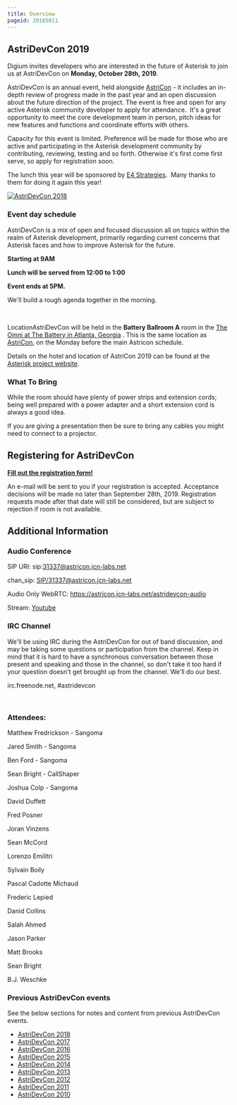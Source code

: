 ```yaml
---
title: Overview
pageid: 20185811
---
```


AstriDevCon 2019
----------------

Digium invites developers who are interested in the future of Asterisk to join us at AstriDevCon on **Monday, October 28th, 2019**.

AstriDevCon is an annual event, held alongside [AstriCon](http://www.asterisk.org/community/astricon-user-conference) - it includes an in-depth review of progress made in the past year and an open discussion about the future direction of the project. The event is free and open for any active Asterisk community developer to apply for attendance.  It's a great opportunity to meet the core development team in person, pitch ideas for new features and functions and coordinate efforts with others.

Capacity for this event is limited. Preference will be made for those who are active and participating in the Asterisk development community by contributing, reviewing, testing and so forth. Otherwise it's first come first serve, so apply for registration soon.

The lunch this year will be sponsored by [E4 Strategies](https://www.e4strategies.com/).  Many thanks to them for doing it again this year!

[![AstriDevCon 2018](image2019-9-26-16:32:35.png)](https://www.e4strategies.com/)

### Event day schedule

  
AstriDevCon is a mix of open and focused discussion all on topics within the realm of Asterisk development, primarily regarding current concerns that Asterisk faces and how to improve Asterisk for the future.

**Starting at 9AM**

****Lunch will be served from 12:00 to 1:00****

**Event ends at 5PM.**

We'll build a rough agenda together in the morning.

 

LocationAstriDevCon will be held in the **Battery Ballroom A** room in the [The Omni at The Battery in Atlanta, Georgia](http://www.asterisk.org/community/astricon-user-conference/when-where) . This is the same location as [AstriCon](http://www.asterisk.org/community/astricon-user-conference/when-where), on the Monday before the main Astricon schedule.

Details on the hotel and location of AstriCon 2019 can be found at the [Asterisk project website](http://www.asterisk.org/community/astricon-user-conference).

### What To Bring

While the room should have plenty of power strips and extension cords; being well prepared with a power adapter and a short extension cord is always a good idea.

If you are giving a presentation then be sure to bring any cables you might need to connect to a projector.

Registering for AstriDevCon
---------------------------

**[Fill out the registration form!](https://forms.gle/nBQ2FuJZVAK2MZah7)**

An e-mail will be sent to you if your registration is accepted. Acceptance decisions will be made no later than September 28th, 2019. Registration requests made after that date will still be considered, but are subject to rejection if room is not available.

Additional Information
----------------------

### Audio Conference

SIP URI: sip:31337@astricon.jcn-labs.net

chan\_sip: [SIP/31337@astricon.jcn-labs.net](mailto:SIP/31337@astricon.jcn-labs.net)

Audio Only WebRTC: <https://astricon.jcn-labs.net/astridevcon-audio>

Stream: [Youtube](https://youtu.be/SV-BG9n4mpE)

### IRC Channel

We'll be using IRC during the AstriDevCon for out of band discussion, and may be taking some questions or participation from the channel. Keep in mind that it is hard to have a synchronous conversation between those present and speaking and those in the channel, so don't take it too hard if your question doesn't get brought up from the channel. We'll do our best.

irc.freenode.net, #astridevcon

 

### Attendees:

Matthew Fredrickson - Sangoma

Jared Smith - Sangoma

Ben Ford - Sangoma

Sean Bright - CallShaper

Joshua Colp - Sangoma

David Duffett

Fred Posner

Joran Vinzens

Sean McCord

Lorenzo Emilitri

Sylvain Boily

Pascal Cadotte Michaud

Frederic Lepied

Danid Collins

Salah Ahmed

Jason Parker

Matt Brooks

Sean Bright

B.J. Weschke

### Previous AstriDevCon events

See the below sections for notes and content from previous AstriDevCon events.

* [AstriDevCon 2018](/AstriDevCon-2018)
* [AstriDevCon 2017](/AstriDevCon-2017)
* [AstriDevCon 2016](/AstriDevCon-2016)
* [AstriDevCon 2015](/AstriDevCon-2015)
* [AstriDevCon 2014](/AstriDevCon-2014)
* [AstriDevCon 2013](/AstriDevCon-2013)
* [AstriDevCon 2012](/AstriDevCon-2012)
* [AstriDevCon 2011](/AstriDevCon-2011)
* [AstriDevCon 2010](/AstriDevCon-2010)
